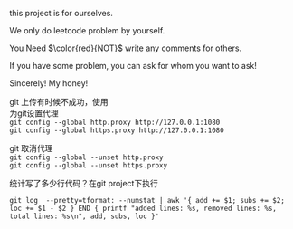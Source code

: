 this project is for ourselves.

We only do leetcode problem by yourself.

You Need $\color{red}{NOT}$ write any comments for others.

If you have some problem, you can ask for whom you want to ask!

Sincerely! My honey!

git 上传有时候不成功，使用\
为git设置代理\
`git config --global http.proxy http://127.0.0.1:1080`\
`git config --global https.proxy http://127.0.0.1:1080`

git 取消代理\
`git config --global --unset http.proxy`\
`git config --global --unset https.proxy`

统计写了多少行代码？在git project下执行

`git log  --pretty=tformat: --numstat | awk '{ add += $1; subs += $2; loc += $1 - $2 } END { printf "added lines: %s, removed lines: %s, total lines: %s\n", add, subs, loc }'`
